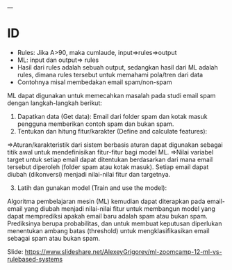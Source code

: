 __

# ID

* Rules: Jika A>90, maka cumlaude, input=>rules=>output
* ML: input dan output=> rules
* Hasil dari rules adalah sebuah output, sedangkan hasil dari ML adalah rules, dimana rules tersebut untuk memahami pola/tren dari data
* Contohnya misal membedakan email spam/non-spam

ML dapat digunakan untuk memecahkan masalah pada studi email spam dengan langkah-langkah berikut:

1. Dapatkan data (Get data): Email dari folder spam dan kotak masuk pengguna memberikan contoh spam dan bukan spam.
2. Tentukan dan hitung fitur/karakter (Define and calculate features):
   
=>Aturan/karakteristik dari sistem berbasis aturan dapat digunakan sebagai titik awal untuk mendefinisikan fitur-fitur bagi model ML. 
=>Nilai variabel target untuk setiap email dapat ditentukan berdasarkan dari mana email tersebut diperoleh (folder spam atau kotak masuk). Setiap email dapat diubah (dikonversi) menjadi nilai-nilai fitur dan targetnya.

3. Latih dan gunakan model (Train and use the model):
   
Algoritma pembelajaran mesin (ML) kemudian dapat diterapkan pada email-email yang diubah menjadi nilai-nilai fitur untuk membangun model yang dapat memprediksi apakah email baru adalah spam atau bukan spam. Prediksinya berupa probabilitas, dan untuk membuat keputusan diperlukan menentukan ambang batas (threshold) untuk mengklasifikasikan email sebagai spam atau bukan spam.


Slide: https://www.slideshare.net/AlexeyGrigorev/ml-zoomcamp-12-ml-vs-rulebased-systems





